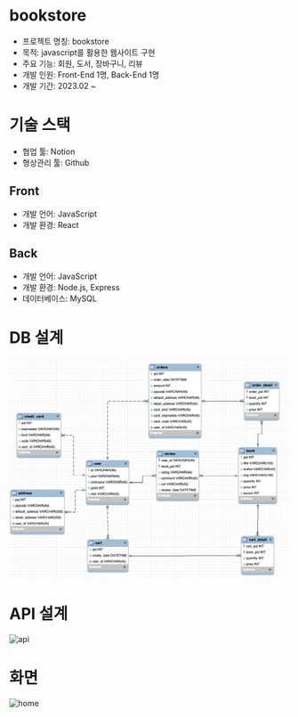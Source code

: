 # bookstore

- 프로젝트 명칭: bookstore
- 목적: javascript를 활용한 웹사이트 구현
- 주요 기능: 회원, 도서, 장바구니, 리뷰
- 개발 인원: Front-End 1명, Back-End 1명
- 개발 기간: 2023.02 ~

# 기술 스택
- 협업 툴: Notion
- 형상관리 툴: Github

## Front
- 개발 언어: JavaScript
- 개발 환경: React

## Back
- 개발 언어: JavaScript
- 개발 환경: Node.js, Express
- 데이터베이스: MySQL

# DB 설계
![erd](/assets/erd.png)

# API 설계
![api](/assets/apiDocument.png)

# 화면
![home](/assets/home.png)
